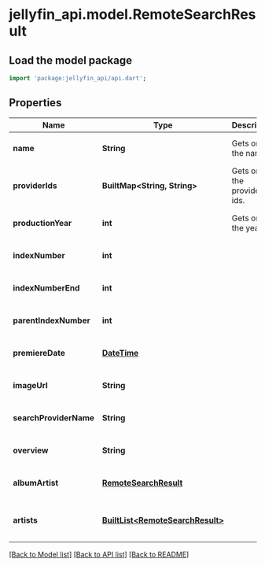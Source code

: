 # jellyfin_api.model.RemoteSearchResult

## Load the model package
```dart
import 'package:jellyfin_api/api.dart';
```

## Properties
Name | Type | Description | Notes
------------ | ------------- | ------------- | -------------
**name** | **String** | Gets or sets the name. | [optional] [default to null]
**providerIds** | **BuiltMap&lt;String, String&gt;** | Gets or sets the provider ids. | [optional] [default to const {}]
**productionYear** | **int** | Gets or sets the year. | [optional] [default to null]
**indexNumber** | **int** |  | [optional] [default to null]
**indexNumberEnd** | **int** |  | [optional] [default to null]
**parentIndexNumber** | **int** |  | [optional] [default to null]
**premiereDate** | [**DateTime**](DateTime.md) |  | [optional] [default to null]
**imageUrl** | **String** |  | [optional] [default to null]
**searchProviderName** | **String** |  | [optional] [default to null]
**overview** | **String** |  | [optional] [default to null]
**albumArtist** | [**RemoteSearchResult**](RemoteSearchResult.md) |  | [optional] [default to null]
**artists** | [**BuiltList&lt;RemoteSearchResult&gt;**](RemoteSearchResult.md) |  | [optional] [default to const []]

[[Back to Model list]](../README.md#documentation-for-models) [[Back to API list]](../README.md#documentation-for-api-endpoints) [[Back to README]](../README.md)


